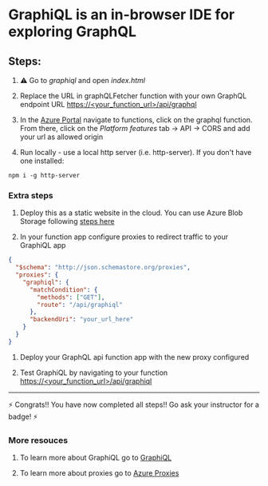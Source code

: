 # GraphiQL is an in-browser IDE for exploring GraphQL

## Steps:

1. ⚠️ Go to *graphiql* and open *index.html*
1. Replace the URL in graphQLFetcher function with your own GraphQL endpoint URL [https://<your_function_url>/api/graphql](https://<your_function_url>/api/graphql)

1. In the [Azure Portal](https://aka.ms/portal-nceu18) navigate to functions, click on the graphql function. From there, click on the *Platform features* tab -> API -> CORS and add your url as allowed origin

1. Run locally - use a local http server (i.e. http-server). If you don't have one installed:

```
npm i -g http-server
```

### Extra steps

1. Deploy this as a static website in the cloud. You can use Azure Blob Storage following [steps here](https://aka.ms/static-nceu18)

1. In your function app configure proxies to redirect traffic to your GraphiQL app

```json
{
  "$schema": "http://json.schemastore.org/proxies",
  "proxies": {
    "graphiql": {
      "matchCondition": {
        "methods": ["GET"],
        "route": "/api/graphiql"
      },
      "backendUri": "your_url_here"
    }
  }
}
```

1. Deploy your GraphQL api function app with the new proxy configured

1. Test GraphiQL by navigating to your function [https://<your_function_url>/api/graphiql](https://<your_function_url>/api/graphiql)

---

⚡ Congrats!! You have now completed all steps!! Go ask your instructor for a badge! ⚡

### More resouces

1. To learn more about GraphiQL go to [GraphiQL](https://github.com/graphql/graphiql)

1. To learn more about proxies go to [Azure Proxies](https://aka.ms/proxies-nceu18)